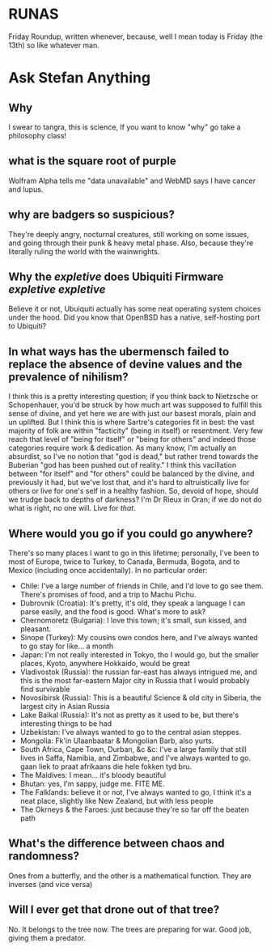 # RUNAS

Friday Roundup, written whenever, because, well I mean today is Friday (the 13th) so like whatever man.

# Ask Stefan Anything

## Why 

I swear to tangra, this is science, If you want to know "why" go take a philosophy class!

## what is the square root of purple

Wolfram Alpha tells me "data unavailable" and WebMD says I have cancer and lupus.

## why are badgers so suspicious? 

They're deeply angry, nocturnal creatures, still working on some issues, and going through their punk & heavy metal phase. Also, because they're literally ruling the world with the wainwrights.

## Why the *expletive* does Ubiquiti Firmware *expletive expletive*

Believe it or not, Ubuiquiti actually has some neat operating system choices under the hood. Did you know that OpenBSD has a native, self-hosting port to Ubiquiti?

## In what ways has the ubermensch failed to replace the absence of devine values and the prevalence of nihilism?

I think this is a pretty interesting question; if you think back to Nietzsche or Schopenhauer, you'd be struck by how much art was supposed to fulfill this sense of divine, and yet here we are with just our basest morals, plain and un uplifted. But I think this is where Sartre's categories fit in best: the vast majority of folk are within "facticity" (being in itself) or resentment. Very few reach that level of "being for itself" or "being for others" and indeed those categories require work & dedication. As many know, I'm actually an absurdist, so I've no notion that "god is dead," but rather trend towards the Buberian "god has been pushed out of reality." I think this vacillation between "for itself" and "for others" could be balanced by the divine, and previously it had, but we've lost that, and it's hard to altruistically live for others or live for one's self in a healthy fashion. So, devoid of hope, should we trudge back to depths of darkness? I'm Dr Rieux in Oran; if we do not do what is right, no one will. Live for *that*.

## Where would you go if you could go anywhere?

There's so many places I want to go in this lifetime; personally, I've been to most of Europe, twice to Turkey, to Canada, Bermuda, Bogota, and to Mexico (including once accidentally). In no particular order:

- Chile: I've a large number of friends in Chile, and I'd love to go see them. There's promises of food, and a trip to Machu Pichu.
- Dubrovnik (Croatia): It's pretty, it's old, they speak a language I can parse easily, and the food is good. What's more to ask?
- Chernomoretz (Bulgaria): I love this town; it's small, sun kissed, and pleasant.
- Sinope (Turkey): My cousins own condos here, and I've always wanted to go stay for like... a month
- Japan: I'm not really interested in Tokyo, tho I would go, but the smaller places, Kyoto, anywhere Hokkaido, would be great
- Vladivostok (Russia): the russian far-east has always intrigued me, and this is the most far-eastern Major city in Russia that I would probably find survivable
- Novosibirsk (Russia): This is a beautiful Science & old city in Siberia, the largest city in Asian Russia
- Lake Baikal (Russia): It's not as pretty as it used to be, but there's interesting things to be had
- Uzbekistan: I've always wanted to go to the central asian steppes.
- Mongolia: Fk'in Ulaanbaatar & Mongolian Barb, also yurts.
- South Africa, Cape Town, Durban, &c &c: I've a large family that still lives in Saffa, Namibia, and Zimbabwe, and I've always wanted to go. gaan liek to praat afrikaans die hele fokken tyd bru.
- The Maldives: I mean... it's bloody beautiful
- Bhutan: yes, I'm sappy, judge me. FITE ME.
- The Falklands: believe it or not, I've always wanted to go, I think it's a neat place, slightly like New Zealand, but with less people
- The Okrneys & the Faroes: just because they're so far off the beaten path

## What's the difference between chaos and randomness?

Ones from a butterfly, and the other is a mathematical function. They are inverses (and vice versa)

## Will I ever get that drone out of that tree?

No. It belongs to the tree now. The trees are preparing for war. Good job, giving them a predator.
